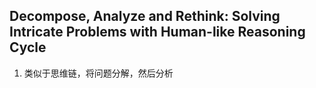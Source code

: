 ## Decompose, Analyze and Rethink: Solving Intricate Problems with Human-like Reasoning Cycle
1. 类似于思维链，将问题分解，然后分析